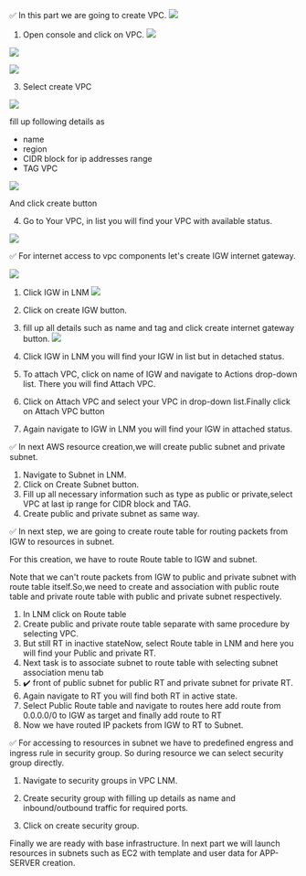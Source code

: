 ✅ In this part we are going to create VPC.
![](https://github.com/smitwaman/project-1/blob/main/images/VPC/1.png)

1. Open console and click on VPC.
![](https://github.com/smitwaman/project-1/blob/main/images/VPC/2.png)

![](https://github.com/smitwaman/project-1/blob/main/images/VPC/3.png)

![](https://github.com/smitwaman/project-1/blob/main/images/VPC/4.png)

3. Select create VPC

 ![](https://github.com/smitwaman/project-1/blob/main/images/VPC/5.png)  

fill up following details as 
- name 
- region
- CIDR block for ip addresses range
- TAG VPC

![](https://github.com/smitwaman/project-1/blob/main/images/VPC/6.png)

And click create button 

4. Go to Your VPC, in list you will find your VPC with available status.

![](https://github.com/smitwaman/project-1/blob/main/images/VPC/7.png)

✅ For internet access to vpc components let's create IGW internet gateway.

![](https://github.com/smitwaman/project-1/blob/main/images/VPC/8.png)

1. Click IGW in LNM
![](https://github.com/smitwaman/project-1/blob/main/images/VPC/9.png)

2. Click on create IGW button.

3. fill up all details such as name and tag and click create internet gateway button.
![](https://github.com/smitwaman/project-1/blob/main/images/VPC/10.png)

4. Click IGW in LNM you will find your IGW in list but in detached status.

5. To attach VPC, click on name of IGW and navigate to Actions drop-down list. There you will find Attach VPC.

6. Click on Attach VPC and select your VPC in drop-down list.Finally click on Attach VPC button

7. Again navigate to IGW in LNM you will find your IGW in attached status.

✅ In next AWS resource creation,we will create public subnet and private subnet.

1. Navigate to Subnet in LNM.
2. Click on Create Subnet button.
3. Fill up all necessary information such as type as public or private,select VPC at last ip range for CIDR block and TAG.
4. Create public and private subnet as same way.

✅ In next step, we are going to create route table for routing packets from IGW to resources in subnet.

For this creation, we have to route Route table to IGW and subnet.

Note that we can't route packets from IGW to public and private subnet with route table itself.So,we need to create and association with public route table and private route table with public and private subnet respectively.

1. In LNM click on Route table
2. Create public and private route table separate with same procedure by selecting VPC.
3. But still RT in inactive stateNow, select Route table in LNM and here you will find your Public and private RT.
4. Next task is to associate subnet to route table with selecting subnet association menu tab
5. ✔️ front of public subnet for public RT and private subnet for private RT.
6. Again navigate to RT you will find both RT in active state.
7. Select Public Route table and navigate to routes here add route from 0.0.0.0/0 to IGW as target and finally add route to RT
8. Now we have routed IP packets from IGW to RT to Subnet.


✅ For accessing to resources in subnet we have to predefined engress and ingress rule in security group. So during resource we can select security group directly.

1. Navigate to security groups in VPC LNM.

2. Create security group with filling up details as name and inbound/outbound traffic for required ports.

3. Click on create security group.



Finally we are ready with base infrastructure. In next part we will launch resources in subnets such as EC2 with template and user data for APP-SERVER creation.






